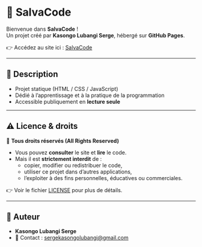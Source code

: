 # 🚀 SalvaCode

Bienvenue dans **SalvaCode** !  
Un projet créé par **Kasongo Lubangi Serge**, hébergé sur **GitHub Pages**.  

👉 Accédez au site ici : [SalvaCode](https://w-illdesign.github.io/SalvaCode/)

---

## 📖 Description
- Projet statique (HTML / CSS / JavaScript)  
- Dédié à l’apprentissage et à la pratique de la programmation  
- Accessible publiquement en **lecture seule**  

---

## ⚠️ Licence & droits
📌 **Tous droits réservés (All Rights Reserved)**  

- Vous pouvez **consulter** le site et **lire** le code.  
- Mais il est **strictement interdit** de :  
  - copier, modifier ou redistribuer le code,  
  - utiliser ce projet dans d’autres applications,  
  - l’exploiter à des fins personnelles, éducatives ou commerciales.  

👉 Voir le fichier [LICENSE](./LICENSE) pour plus de détails.  

---

## 👤 Auteur
- **Kasongo Lubangi Serge**  
- 📧 Contact : sergekasongolubangi@gmail.com
